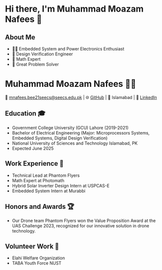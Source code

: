 # Hi there, I'm Muhammad Moazam Nafees 👋

## About Me
- 👨‍💻 Embedded System and Power Electronics Enthusiast
- 🤖 Design Verification Engineer
- 🎨 Math Expert
- 🧩 Great Problem Solver

# Muhammad Moazam Nafees 👨‍💻
📧 mnafees.bee21seecs@seecs.edu.pk | 🌐 [GitHub](https://github.com/moazamnafees) | 📍 Islamabad | 💼 [LinkedIn](https://www.linkedin.com/in/muhammad-moazam-nafees-b84265263/) 
## Education 🎓
- Government College University (GCU) Lahore  (2019-2021)
- Bachelor of Electrical Engineering (Major: Microprocessors Systems, Embedded Systems, Digital Design Verification)
- National University of Sciences and Technology Islamabad, PK
- Expected June 2025
## Work Experience 💼
- Technical Lead at Phantom Flyers
- Math Expert at Photomath
- Hybrid Solar Inverter Design Intern at USPCAS-E
- Embedded System Intern at Murabbi
## Honors and Awards 🏆
- Our Drone team Phantom Flyers won the Value Proposition Award at the UAS Challenge 2023, recognized for our innovative solution in drone technology.
## Volunteer Work 🤝
- Elahi Welfare Organization
- TABA Youth Force NUST



<!---
moazamnafees/moazamnafees is a ✨ special ✨ repository because its `README.md` (this file) appears on your GitHub profile.
You can click the Preview link to take a look at your changes.
--->
